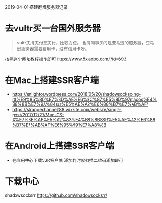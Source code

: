 2019-04-01 搭建翻墙服务器记录

# 去vultr买一台国外服务器
> vultr支持支付宝支付，比较方便。
> 也有同事买的是亚马逊的服务器，亚马逊服务器需要信用卡，没有信用卡呀。

按照这个网址教程操作即可
https://www.5xiaobo.com/?id=693

# 在Mac上搭建SSR客户端
- https://enlightor.wordpress.com/2018/05/20/shadowsocksx-ng-r8%E9%85%8D%E7%BD%AE%E6%8C%87%E5%8D%97macos%E4%B8%8B%E7%9A%84ssr%E5%AE%A2%E6%88%B7%E7%AB%AF/
- https://strangechannel188.wixsite.com/website/single-post/2017/12/27/Mac-OS-X%E7%8E%AF%E5%A2%83%E4%B8%8BSSR%E5%AE%A2%E6%88%B7%E7%AB%AF%E6%95%99%E7%A8%8B

# 在Android上搭建SSR客户端
- 在应用中心下载SSR客户端 添加的时候扫描二维码添加即可


# 下载中心
shadowsocksrr https://github.com/shadowsocksrr/
